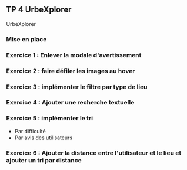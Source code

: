 <script>
	import Message from '$lib/Message.svelte';
	import Reveal from '$lib/Reveal.svelte';
	import Slides from './slides.svelte';
</script>

<Reveal>
    <Slides/>
</Reveal>

## TP 4 UrbeXplorer

UrbeXplorer

### Mise en place

### Exercice 1 : Enlever la modale d'avertissement

### Exercice 2 : faire défiler les images au hover

### Exercice 3 : implémenter le filtre par type de lieu

### Exercice 4 : Ajouter une recherche textuelle

### Exercice 5 : implémenter le tri 
- Par difficulté
- Par avis des utilisateurs

### Exercice 6 :  Ajouter la distance entre l'utilisateur et le lieu et ajouter un tri par distance

